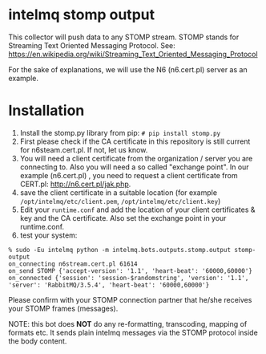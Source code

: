 # intelmq stomp output

This collector will push data to any STOMP stream.
STOMP stands for Streaming Text Oriented Messaging Protocol. See: https://en.wikipedia.org/wiki/Streaming_Text_Oriented_Messaging_Protocol


For the sake of explanations, we will use the N6 (n6.cert.pl) server as an example.

# Installation

  1. Install the stomp.py library from pip: `# pip install stomp.py`
  2. First please check if the CA certificate in this repository is still current for n6steam.cert.pl. If not, let us know.
  3. You will need a client certificate from the organization / server you are connecting to. Also you will need a so called "exchange point".
     In our example (n6.cert.pl) , you need to request a client certificate from CERT.pl: http://n6.cert.pl/jak.php. 
  4. save the client certificate in a suitable location (for example `/opt/intelmq/etc/client.pem`,  `/opt/intelmq/etc/client.key`)
  5. Edit your `runtime.conf` and add the location of your client certificates & key and the CA certificate. Also set the exchange point in 
     your runtime.conf.
  6. test your system:

```
% sudo -Eu intelmq python -m intelmq.bots.outputs.stomp.output stomp-output
on_connecting n6stream.cert.pl 61614
on_send STOMP {'accept-version': '1.1', 'heart-beat': '60000,60000'}
on_connected {'session': 'session-$randomstring', 'version': '1.1', 'server': 'RabbitMQ/3.5.4', 'heart-beat': '60000,60000'}
```

Please confirm with your STOMP connection partner that he/she receives your STOMP frames (messages).

NOTE: this bot does **NOT** do any re-formatting, transcoding, mapping of formats etc. It sends plain intelmq messages via the STOMP protocol
inside the body content.



